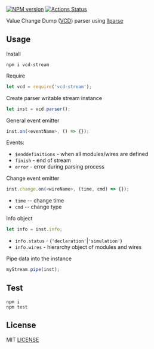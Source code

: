 [![NPM version](https://img.shields.io/npm/v/vcd-stream.svg)](https://www.npmjs.org/package/vcd-stream)
[![Actions Status](https://github.com/wavedrom/vcd/workflows/Node/badge.svg)](https://github.com/wavedrom/vcd/actions)

Value Change Dump ([VCD](https://en.wikipedia.org/wiki/Value_change_dump)) parser using [llparse](https://github.com/nodejs/llparse)

## Usage

Install

```
npm i vcd-stream
```

Require

```js
let vcd = require('vcd-stream');
```

Create parser writable stream instance

```js
let inst = vcd.parser();
```

General event emitter

```js
inst.on(<eventName>, () => {});
```

Events:
* `$enddefinitions` - when all modules/wires are defined
* `finish` - end of stream
* `error` - error during parsing process

Change event emitter

```js
inst.change.on(<wireName>, (time, cmd) => {});
```

* `time` -- change time
* `cmd` -- change type

Info object

```js
let info = inst.info;
```

* `info.status` - (`'declaration'`|`'simulation'`)
* `info.wires` - hierarchy object of modules and wires

Pipe data into the instance

```js
myStream.pipe(inst);
```

## Test

```
npm i
npm test
```

## License

MIT [LICENSE](LICENSE)
